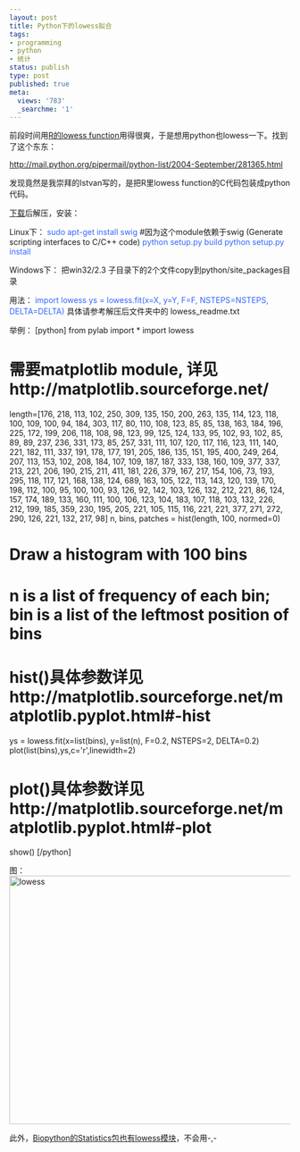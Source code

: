```yaml
---
layout: post
title: Python下的lowess拟合
tags:
- programming
- python
- 统计
status: publish
type: post
published: true
meta:
  views: '783'
  _searchme: '1'
---
```

前段时间用<a href="http://azalea.ztpala.com/2008/05/05/microarray-data-analysis-using-r-and-bioconductor-step4-within-array-normalization/" target="_blank">R的lowess function</a>用得很爽，于是想用python也lowess一下。找到了这个东东：

<a href="http://mail.python.org/pipermail/python-list/2004-September/281365.html" target="_blank">http://mail.python.org/pipermail/python-list/2004-September/281365.html</a>

发现竟然是我崇拜的Istvan写的，是把R里lowess function的C代码包装成python代码。

<a href="http://azalea.ztpala.com/wp-admin/INSTALLATION%20------------%20%20On%20unix%20platforms%20SWIG%20is%20required.%20Type%20%20python%20setup.py%20build%20%20then%20%20python%20setup.py%20install%20%20On%20windows%20platforms%20copy%20the%20two%20files%20located%20in%20the%20win32%20directory%20to%20your%20python%20path,%20usually%20to%20the%20c:%5CPython23%5CLib%5Csite-packages%20directory.%20%20TESTING%20-------%20%20Run%20the%20runme.py%20file.%20%20LICENSE%20-------%20%20GNU%20GPL%20as%20required%20by%20the%20R%20project:%20http://www.r-project.org/">下载</a>后解压，安装：

Linux下：
<font color="#3366ff"> sudo apt-get install swig</font> #因为这个module依赖于swig (Generate scripting interfaces to C/C++ code)
<font color="#3366ff"> python setup.py build
python setup.py install</font>

Windows下：
把win32/2.3 子目录下的2个文件copy到python/site_packages目录

用法：
<font color="#3366ff"> import lowess
ys = lowess.fit(x=X, y=Y, F=F, NSTEPS=NSTEPS, DELTA=DELTA)</font>
具体请参考解压后文件夹中的 lowess_readme.txt

举例：
[python]
from pylab import *
import lowess
# 需要matplotlib module, 详见http://matplotlib.sourceforge.net/
length=[176, 218, 113, 102, 250, 309, 135, 150, 200, 263, 135, 114, 123, 118, 100, 109, 100, 94, 184, 303, 117, 80, 110, 108, 123, 85, 85, 138, 163, 184, 196, 225, 172, 199, 206, 118, 108, 98, 123, 99, 125, 124, 133, 95, 102, 93, 102, 85, 89, 89, 237, 236, 331, 173, 85, 257, 331, 111, 107, 120, 117, 116, 123, 111, 140, 221, 182, 111, 337, 191, 178, 177, 191, 205, 186, 135, 151, 195, 400, 249, 264, 207, 113, 153, 102, 208, 184, 107, 109, 187, 187, 333, 138, 160, 109, 377, 337, 213, 221, 206, 190, 215, 211, 411, 181, 226, 379, 167, 217, 154, 106, 73, 193, 295, 118, 117, 121, 168, 138, 124, 689, 163, 105, 122, 113, 143, 120, 139, 170, 198, 112, 100, 95, 100, 100, 93, 126, 92, 142, 103, 126, 132, 212, 221, 86, 124, 157, 174, 189, 133, 160, 111, 100, 106, 123, 104, 183, 107, 118, 103, 132, 226, 212, 199, 185, 359, 230, 195, 205, 221, 105, 115, 116, 221, 221, 377, 271, 272, 290, 126, 221, 132, 217, 98]
n, bins, patches = hist(length, 100, normed=0)
# Draw a histogram with 100 bins
# n is a list of frequency of each bin; bin is a list of the leftmost position of bins
# hist()具体参数详见http://matplotlib.sourceforge.net/matplotlib.pyplot.html#-hist
ys = lowess.fit(x=list(bins), y=list(n), F=0.2, NSTEPS=2, DELTA=0.2)
plot(list(bins),ys,c='r',linewidth=2)
# plot()具体参数详见http://matplotlib.sourceforge.net/matplotlib.pyplot.html#-plot
show()
[/python]

图：
<a href="http://azaleasays.com/wp-content/uploads/2010/07/lowess.png" title="lowess"><img src="http://azaleasays.com/wp-content/uploads/2010/07/lowess.png" alt="lowess" height="445" width="591" /></a>

此外，<a href="http://biopython.org/DIST/docs/api/Bio.Statistics.lowess-module.html" target="_blank">Biopython的Statistics包也有lowess模块</a>，不会用-,-
